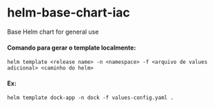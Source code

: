 # helm-base-chart-iac

Base Helm chart for general use

#### Comando para gerar o template localmente: 
`helm template <release name> -n <namespace> -f <arquivo de values adicional> <caminho do helm>`

#### Ex:
`helm template dock-app -n dock -f values-config.yaml .`